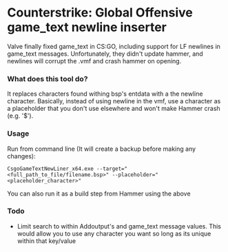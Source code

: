 # Counterstrike: Global Offensive game_text newline inserter

Valve finally fixed game_text in CS:GO, including support for LF newlines in game_text messages. Unfortunately, they didn't update hammer, and newlines will corrupt the .vmf and crash hammer on opening.

### What does this tool do?
It replaces characters found withing bsp's entdata with a the newline character. Basically, instead of using newline in the vmf, use a character as a placeholder that you don't use elsewhere and won't make Hammer crash (e.g. '$').

### Usage
Run from command line (It will create a backup before making any changes): 

`CsgoGameTextNewLiner_x64.exe --target="<full_path_to_file/filename.bsp>" --placeholder="<placeholder_character>"`

You can also run it as a build step from Hammer using the above

### Todo
* Limit search to within Addoutput's and game_text message values. This would allow you to use any character you want so long as its unique within that key/value